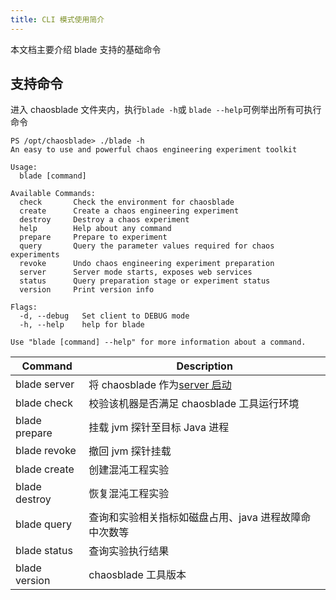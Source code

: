 ```yaml
---
title: CLI 模式使用简介
---
```


本文档主要介绍 blade 支持的基础命令

## 支持命令

进入 chaosblade 文件夹内，执行`blade -h`或 `blade --help`可例举出所有可执行命令

```shell
PS /opt/chaosblade> ./blade -h
An easy to use and powerful chaos engineering experiment toolkit

Usage:
  blade [command]

Available Commands:
  check       Check the environment for chaosblade
  create      Create a chaos engineering experiment
  destroy     Destroy a chaos experiment
  help        Help about any command
  prepare     Prepare to experiment
  query       Query the parameter values required for chaos experiments
  revoke      Undo chaos engineering experiment preparation
  server      Server mode starts, exposes web services
  status      Query preparation stage or experiment status
  version     Print version info

Flags:
  -d, --debug   Set client to DEBUG mode
  -h, --help    help for blade

Use "blade [command] --help" for more information about a command.
```

| **Command**   | **Description**                                                                                                                |
| ------------- | ------------------------------------------------------------------------------------------------------------------------------ |
| blade server  | 将 chaosblade 作为[server 启动](https://chaosblade.io/docs/getting-started/chaosblade-tool-quick-start/server-mode-user-guaid) |
| blade check   | 校验该机器是否满足 chaosblade 工具运行环境                                                                                     |
| blade prepare | 挂载 jvm 探针至目标 Java 进程                                                                                                  |
| blade revoke  | 撤回 jvm 探针挂载                                                                                                              |
| blade create  | 创建混沌工程实验                                                                                                               |
| blade destroy | 恢复混沌工程实验                                                                                                               |
| blade query   | 查询和实验相关指标如磁盘占用、java 进程故障命中次数等                                                                          |
| blade status  | 查询实验执行结果                                                                                                               |
| blade version | chaosblade 工具版本                                                                                                            |
